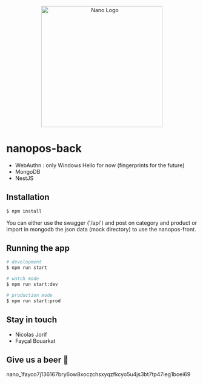 <p align="center">
  <img src="https://content.nano.org/Nano-Brand-Kit/SVG/nano+full.svg" width="320" alt="Nano Logo" /></a>
</p>

# nanopos-back
- WebAuthn : only Windows Hello for now (fingerprints for the future)
- MongoDB
- NestJS
## Installation

```bash
$ npm install
```
You can either use the swagger ('/api') and post on category and product or import in mongodb the json data (mock directory) to use the nanopos-front.
## Running the app

```bash
# development
$ npm run start

# watch mode
$ npm run start:dev

# production mode
$ npm run start:prod
```

## Stay in touch

- Nicolas Jorif
- Fayçal Bouarkat

## Give us a beer 🍺

nano_1fayco7j136167bry6ow8xoczchsxyqzfkcyo5u4js3bt7tp47ieg1boei69
